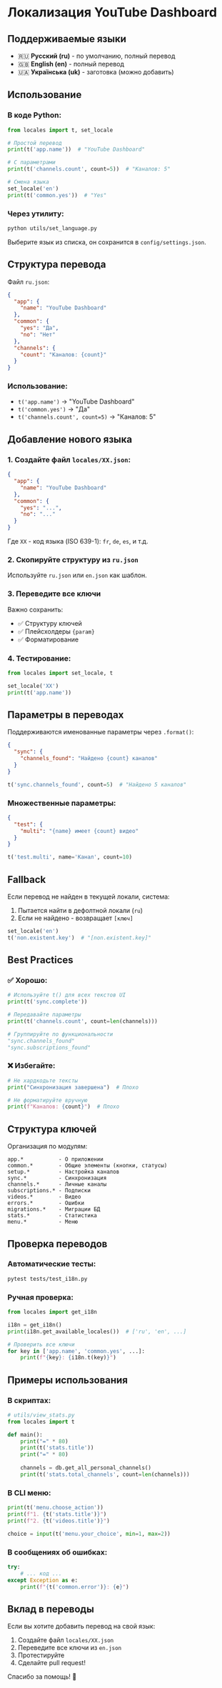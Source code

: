 # Локализация YouTube Dashboard

## Поддерживаемые языки

- 🇷🇺 **Русский (ru)** - по умолчанию, полный перевод
- 🇬🇧 **English (en)** - полный перевод
- 🇺🇦 **Українська (uk)** - заготовка (можно добавить)

## Использование

### В коде Python:

```python
from locales import t, set_locale

# Простой перевод
print(t('app.name'))  # "YouTube Dashboard"

# С параметрами
print(t('channels.count', count=5))  # "Каналов: 5"

# Смена языка
set_locale('en')
print(t('common.yes'))  # "Yes"
```

### Через утилиту:

```bash
python utils/set_language.py
```

Выберите язык из списка, он сохранится в `config/settings.json`.

## Структура перевода

Файл `ru.json`:
```json
{
  "app": {
    "name": "YouTube Dashboard"
  },
  "common": {
    "yes": "Да",
    "no": "Нет"
  },
  "channels": {
    "count": "Каналов: {count}"
  }
}
```

### Использование:
- `t('app.name')` → "YouTube Dashboard"
- `t('common.yes')` → "Да"
- `t('channels.count', count=5)` → "Каналов: 5"

## Добавление нового языка

### 1. Создайте файл `locales/XX.json`:

```json
{
  "app": {
    "name": "YouTube Dashboard"
  },
  "common": {
    "yes": "...",
    "no": "..."
  }
}
```

Где `XX` - код языка (ISO 639-1): `fr`, `de`, `es`, и т.д.

### 2. Скопируйте структуру из `ru.json`

Используйте `ru.json` или `en.json` как шаблон.

### 3. Переведите все ключи

Важно сохранить:
- ✅ Структуру ключей
- ✅ Плейсхолдеры `{param}`
- ✅ Форматирование

### 4. Тестирование:

```python
from locales import set_locale, t

set_locale('XX')
print(t('app.name'))
```

## Параметры в переводах

Поддерживаются именованные параметры через `.format()`:

```json
{
  "sync": {
    "channels_found": "Найдено {count} каналов"
  }
}
```

```python
t('sync.channels_found', count=5)  # "Найдено 5 каналов"
```

### Множественные параметры:

```json
{
  "test": {
    "multi": "{name} имеет {count} видео"
  }
}
```

```python
t('test.multi', name='Канал', count=10)
```

## Fallback

Если перевод не найден в текущей локали, система:
1. Пытается найти в дефолтной локали (`ru`)
2. Если не найдено - возвращает `[ключ]`

```python
set_locale('en')
t('non.existent.key')  # "[non.existent.key]"
```

## Best Practices

### ✅ Хорошо:

```python
# Используйте t() для всех текстов UI
print(t('sync.complete'))

# Передавайте параметры
print(t('channels.count', count=len(channels)))

# Группируйте по функциональности
"sync.channels_found"
"sync.subscriptions_found"
```

### ❌ Избегайте:

```python
# Не хардкодьте тексты
print("Синхронизация завершена")  # Плохо

# Не форматируйте вручную
print(f"Каналов: {count}")  # Плохо
```

## Структура ключей

Организация по модулям:

```
app.*           - О приложении
common.*        - Общие элементы (кнопки, статусы)
setup.*         - Настройка каналов
sync.*          - Синхронизация
channels.*      - Личные каналы
subscriptions.* - Подписки
videos.*        - Видео
errors.*        - Ошибки
migrations.*    - Миграции БД
stats.*         - Статистика
menu.*          - Меню
```

## Проверка переводов

### Автоматические тесты:

```bash
pytest tests/test_i18n.py
```

### Ручная проверка:

```python
from locales import get_i18n

i18n = get_i18n()
print(i18n.get_available_locales())  # ['ru', 'en', ...]

# Проверить все ключи
for key in ['app.name', 'common.yes', ...]:
    print(f"{key}: {i18n.t(key)}")
```

## Примеры использования

### В скриптах:

```python
# utils/view_stats.py
from locales import t

def main():
    print("=" * 80)
    print(t('stats.title'))
    print("=" * 80)
    
    channels = db.get_all_personal_channels()
    print(t('stats.total_channels', count=len(channels)))
```

### В CLI меню:

```python
print(t('menu.choose_action'))
print(f"1. {t('stats.title')}")
print(f"2. {t('videos.title')}")

choice = input(t('menu.your_choice', min=1, max=2))
```

### В сообщениях об ошибках:

```python
try:
    # ... код ...
except Exception as e:
    print(f"{t('common.error')}: {e}")
```

## Вклад в переводы

Если вы хотите добавить перевод на свой язык:

1. Создайте файл `locales/XX.json`
2. Переведите все ключи из `en.json`
3. Протестируйте
4. Сделайте pull request!

Спасибо за помощь! 🙏